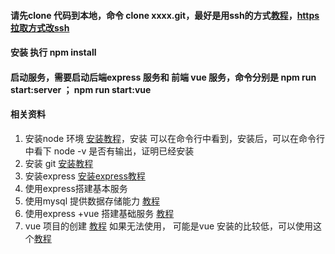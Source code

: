 #### 请先clone 代码到本地，命令 clone xxxx.git，最好是用ssh的方式[教程](https://www.jianshu.com/p/31cbbbc5f9fa)，[https 拉取方式改ssh](https://blog.csdn.net/yychuyu/article/details/80186783) 
#### 安装 执行 npm install
#### 启动服务，需要启动后端express 服务和 前端 vue 服务，命令分别是 npm run start:server ； npm run start:vue


#### 相关资料


1. 安装node 环境 [安装教程](https://www.runoob.com/nodejs/nodejs-install-setup.html)，安装 可以在命令行中看到，安装后，可以在命令行中看下 node -v 是否有输出，证明已经安装
2. 安装 git [安装教程](https://blog.csdn.net/Small_Yogurt/article/details/104966939)
3. 安装express  [安装express教程](https://expressjs.com/zh-cn/starter/installing.html)
3. 使用express搭建基本服务
4. 使用mysql 提供数据存储能力 [教程](https://expressjs.com/zh-cn/guide/database-integration.html#mysql)
5. 使用express +vue 搭建基础服务 [教程](https://zhuanlan.zhihu.com/p/116749549)
6. vue 项目的创建  [教程](https://cli.vuejs.org/zh/guide/creating-a-project.html#vue-create)  如果无法使用， 可能是vue 安装的比较低，可以使用这个[教程](https://www.jianshu.com/p/02b12c600c7b)